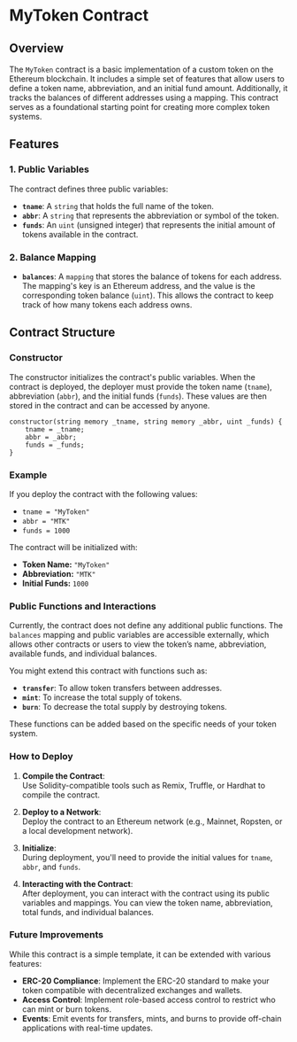 # MyToken Contract

## Overview

The `MyToken` contract is a basic implementation of a custom token on the Ethereum blockchain. It includes a simple set of features that allow users to define a token name, abbreviation, and an initial fund amount. Additionally, it tracks the balances of different addresses using a mapping. This contract serves as a foundational starting point for creating more complex token systems.

## Features

### 1. Public Variables
The contract defines three public variables:
- **`tname`**: A `string` that holds the full name of the token.
- **`abbr`**: A `string` that represents the abbreviation or symbol of the token.
- **`funds`**: An `uint` (unsigned integer) that represents the initial amount of tokens available in the contract.

### 2. Balance Mapping
- **`balances`**: A `mapping` that stores the balance of tokens for each address. The mapping's key is an Ethereum address, and the value is the corresponding token balance (`uint`). This allows the contract to keep track of how many tokens each address owns.

## Contract Structure

### Constructor
The constructor initializes the contract's public variables. When the contract is deployed, the deployer must provide the token name (`tname`), abbreviation (`abbr`), and the initial funds (`funds`). These values are then stored in the contract and can be accessed by anyone.

```solidity
constructor(string memory _tname, string memory _abbr, uint _funds) {
    tname = _tname;
    abbr = _abbr;
    funds = _funds;
}
```
### Example

If you deploy the contract with the following values:

- `tname = "MyToken"`
- `abbr = "MTK"`
- `funds = 1000`

The contract will be initialized with:

- **Token Name:** `"MyToken"`
- **Abbreviation:** `"MTK"`
- **Initial Funds:** `1000`

### Public Functions and Interactions

Currently, the contract does not define any additional public functions. The `balances` mapping and public variables are accessible externally, which allows other contracts or users to view the token’s name, abbreviation, available funds, and individual balances.

You might extend this contract with functions such as:

- **`transfer`**: To allow token transfers between addresses.
- **`mint`**: To increase the total supply of tokens.
- **`burn`**: To decrease the total supply by destroying tokens.

These functions can be added based on the specific needs of your token system.

### How to Deploy

1. **Compile the Contract**:  
   Use Solidity-compatible tools such as Remix, Truffle, or Hardhat to compile the contract.

2. **Deploy to a Network**:  
   Deploy the contract to an Ethereum network (e.g., Mainnet, Ropsten, or a local development network).

3. **Initialize**:  
   During deployment, you'll need to provide the initial values for `tname`, `abbr`, and `funds`.

4. **Interacting with the Contract**:  
   After deployment, you can interact with the contract using its public variables and mappings. You can view the token name, abbreviation, total funds, and individual balances.

### Future Improvements

While this contract is a simple template, it can be extended with various features:

- **ERC-20 Compliance**: Implement the ERC-20 standard to make your token compatible with decentralized exchanges and wallets.
- **Access Control**: Implement role-based access control to restrict who can mint or burn tokens.
- **Events**: Emit events for transfers, mints, and burns to provide off-chain applications with real-time updates.
